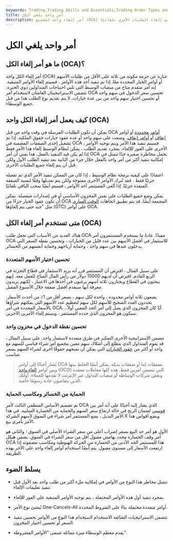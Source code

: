 ```yaml
---
keywords: Trading,Trading Skills and Essentials,Trading Order Types and Processes,Trading Skills,Trading Orders
title: أمر واحد يلغي الكل
description: أمر إلغاء واحد للجميع (OCA) عبارة عن مجموعة من الطلبات المتعددة الموضوعة معًا. إذا تم تشغيل أحد الطلبات بالكامل ، فسيتم إلغاء الطلبات الأخرى تلقائيًا.
---
```


# أمر واحد يلغي الكل
## ما هو أمر إلغاء الكل (OCA)؟

أمر إلغاء الكل واحد (OCA) عبارة عن حزمة مكونة من ثلاثة على الأقل من طلبات الأسهم أو أوامر الخيار المحددة معًا. إذا تم تنفيذ أحد هذه الأوامر ، فسيتم إلغاء الأوامر المتبقية. إنه أمر متقدم متاح من منصات الوسيط التي تلبي احتياجات المتداولين ذوي الخبرة. تتضمن الاستراتيجيتان العامتان لاستخدام أمر OCA تحسين سعر الدخول في سهم واحد أو تحسين اختيار سهم واحد من بين عدة خيارات. لا يتم تقديم نوع الطلب هذا من قبل جميع الوسطاء.

## كيف يعمل أمر إلغاء الكل واحد (OCA)

يمكن أن تكون الطلبات المرسلة في وقت واحد من قبل OCA [أوامر](/limitorder) [محدودة](/stoporder) أو أوامر [إيقاف](/stoporder) أو [أوامر إيقاف](/stoporder). وضعت على سهم واحد أو عدة عقود خيارات حقوق الملكية. إذا تم تشغيل إحدى الصفقات المضمنة في OCA ، فسيتم تنفيذ هذا الأمر ويتم توجيه الأوامر الأخرى على الفور للإلغاء. بمجرد تقديم الطلب ، يمكن لنظام الوسيط إلغاء هذا الأمر فقط إذا لم يكن قيد التنفيذ بالفعل. هذا يعني أن أمر OCA يحمل مخاطرة صغيرة جدًا تتمثل في إمكانية تنفيذ أكثر من أمر واحد بالفعل خلال جزء من الثانية بعد تنفيذ الطلب الأول ولكن قبل أن يتم إلغاء جميع الطلبات الأخرى.

اعتمادًا على كيفية برمجة نظام الوسيط ، إذا كان من الممكن تنفيذ الأمر الذي تم تفعيله جزئيًا فقط ، فقد تُترك الأوامر الأخرى مفتوحة ولكن يتم تعديلها وفقًا لنسبة الصفقة المنفذة جزئيًا. إذا ألغى المستثمر أحد الأوامر ، فسيتم أيضًا سحب الباقي تلقائيًا.

يمكن وضع جميع الطلبات على نفس المخزون الأساسي أو في إصدارات منفصلة. يمكن أن تكون عقود الخيار جزءًا من OCA المجمعة أيضًا. قد يتم تطبيق اتجاهات [الوقت الساري](/timeinforce) مثل "جيد حتى يتم إلغاؤها (GTC) على أوامر OCA.

## متى تستخدم أمر إلغاء الكل (OCA)

هناك العديد من الأسباب التي تجعل طلب OCA مفيدًا. عادةً ما يستخدم المستثمرون أمر OCA للاستثمار في أفضل الأسهم بين عدد قليل من الخيارات ، وتحسين نقطة السعر التي يدخلون عندها في سهم واحد ، وحماية أرباحهم وحماية أنفسهم من الخسائر.

### تحسين اختيار الأسهم المتعددة

على سبيل المثال ، افترض أن المستثمر قرر أنه يريد الاستثمار في قطاع التجزئة في الربع القادم. افترض أن لديهم 15000 دولار من رأس المال المتاح للعمل معه. إنهم يبحثون في القطاع ويختارون ثلاثة أسهم يرغبون في أخذها في الاعتبار ، لكنهم يريدون معرفة أيها سيقدم أفضل صفقة خلال الأسبوع المقبل.

يضعون ثلاثة أوامر محدودة ، واحدة لكل سهم ، بسعر أقل من 1٪ من أحدث الأسعار. يحددون العدد الصحيح للأسهم لكل سهم لتعظيم عدد الأسهم التي يمكنهم شراؤها بالأسعار المحددة في أمر OCA. أيًا كان المخزون الذي يصل إلى أمر الحد المعني أولاً ، سيكون هو المخزون الذي حدده المستثمر ، وسيتم إلغاء الأمرين الآخرين.

### تحسين نقطة الدخول في مخزون واحد

تتضمن الإستراتيجية الأخرى التفكير في طرق متعددة لاستثمار واحد. على سبيل المثال ، قد يقوم المتداول الذي يتطلع إلى امتلاك سهم معين بتجميع أمر شراء قياسي للسهم مع واحد أو أكثر من [عقود الخيارات](/optionscontract) التي يمكن أن تمنحهم حقوقًا أخرى لشراء السهم بسعر مناسب.

>

>

> يُشار أحيانًا إلى أوامر OCA بصفقات إما أو صفقات بديلة. يمكن أيضًا الخلط بينها وبين أوامر [إلغاء واحد](/oco) (OCO) التي تتضمن أمرين فقط. هذه كلها معاملات معقدة وبعض شركات الوساطة أو منصات التداول عبر الإنترنت لا تقدمها للعملاء. أولئك الذين يتقاضون عادة رسومًا خاصة.

>

### الحماية من الخسائر ومكاسب الحماية

تم تصميم الأساس المنطقي الثالث لأمر OCA الذي يشار إليه أحيانًا على أنه أمر [بين قوسين](/bracketedbuyorder) لضمان الربح في حالة ارتفاع سعر السهم والحماية من الخسارة السلبية. في هذا الأمر البديل ، يضع المستثمر أمر شراء في السوق لأسهم الشركة X ويضع أقواس هذا الأمر بأمري بيع.

الأول هو أمر حد البيع بسعر إضراب أعلى من سعر الشراء الأصلي في السوق ؛ والثاني هو أمر وقف الخسارة محدد بهامش مقبول أقل من سعر الشراء في السوق. يضمن هيكل OCA هذا للمستثمر الحد الأدنى من الخسارة من الحركة الهبوطية ومكاسب مضمونة إذا ارتفعت الأسعار إلى مستوى مقبول. يتم أيضًا استخدام أوامر إلغاء واحد على الآخر بهذه الطريقة.

## يسلط الضوء

- تتمثل مخاطر هذا النوع من الأوامر في إمكانية ملء أكثر من طلب واحد بعد الأول قبل تنفيذ تعليمات الإلغاء.

- بمجرد تنفيذ أول هذه الأوامر المحتملة ، يتم توجيه الأوامر المتبقية على الفور للإلغاء.

- يُنشئ نوع الأمر One-Cancels-All أوامر متعددة محتملة بناءً على الشروط المحددة.

- تتضمن الاستراتيجيات الشائعة الاستخدام لاستخدام هذا النوع من الأوامر تحسين تنفيذ السعر أو تحسين اختيار المخزون.

- يقدم معظم الوسطاء ميزة مماثلة تسمى "الأوامر المشروطة".


